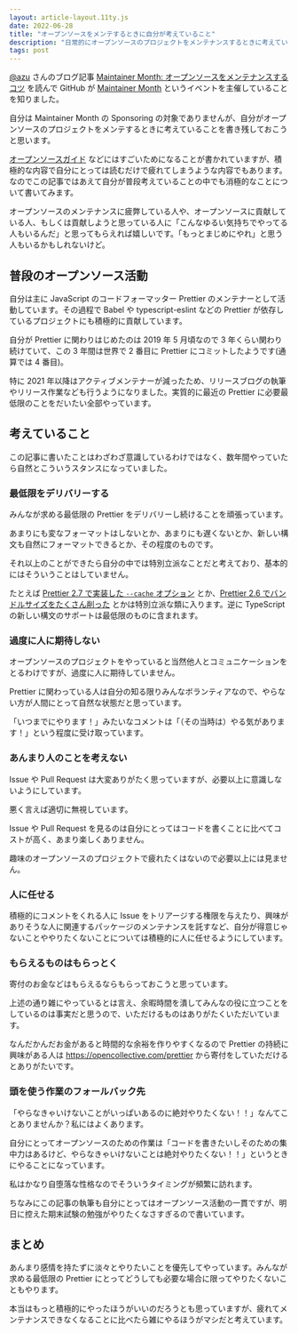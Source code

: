 ```yaml
---
layout: article-layout.11ty.js
date: 2022-06-28
title: "オープンソースをメンテするときに自分が考えていること"
description: "日常的にオープンソースのプロジェクトをメンテナンスするときに考えていること"
tags: post
---
```


[@azu](https://github.com/azu) さんのブログ記事 [Maintainer Month: オープンソースをメンテナンスするコツ](https://efcl.info/2022/06/27/maintenance-open-source/) を読んで GitHub が [Maintainer Month](https://maintainermonth.github.com/) というイベントを主催していることを知りました。

自分は Maintainer Month の Sponsoring の対象でありませんが、自分がオープンソースのプロジェクトをメンテするときに考えていることを書き残しておこうと思います。

[オープンソースガイド](https://opensource.guide/ja/) などにはすごいためになることが書かれていますが、積極的な内容で自分にとっては読むだけで疲れてしまうような内容でもあります。なのでこの記事ではあえて自分が普段考えていることの中でも消極的なことについて書いてみます。

オープンソースのメンテナンスに疲弊している人や、オープンソースに貢献している人、もしくは貢献しようと思っている人に「こんなゆるい気持ちでやってる人もいるんだ」と思ってもらえれば嬉しいです。「もっとまじめにやれ」と思う人もいるかもしれないけど。

## 普段のオープンソース活動

自分は主に JavaScript のコードフォーマッター Prettier のメンテナーとして活動しています。その過程で Babel や typescript-eslint などの Prettier が依存しているプロジェクトにも積極的に貢献しています。

自分が Prettier に関わりはじめたのは 2019 年 5 月頃なので 3 年くらい関わり続けていて、この 3 年間は世界で 2 番目に Prettier にコミットしたようです(通算では 4 番目)。

特に 2021 年以降はアクティブメンテナーが減ったため、リリースブログの執筆やリリース作業なども行うようになりました。実質的に最近の Prettier に必要最低限のことをだいたい全部やっています。

## 考えていること

この記事に書いたことはわざわざ意識しているわけではなく、数年間やっていたら自然とこういうスタンスになっていました。

### 最低限をデリバリーする

みんなが求める最低限の Prettier をデリバリーし続けることを頑張っています。

あまりにも変なフォーマットはしないとか、あまりにも遅くないとか、新しい構文も自然にフォーマットできるとか、その程度のものです。

それ以上のことができたら自分の中では特別立派なことだと考えており、基本的にはそういうことはしていません。

たとえば [Prettier 2.7 で実装した `--cache` オプション](https://zenn.dev/sosukesuzuki/articles/1d1bfb73118a9b) とか、[Prettier 2.6 でバンドルサイズをたくさん削った](https://sosukesuzuki.dev/posts/how-to-reduce-prettier-size/) とかは特別立派な類に入ります。逆に TypeScript の新しい構文のサポートは最低限のものに含まれます。

### 過度に人に期待しない

オープンソースのプロジェクトをやっていると当然他人とコミュニケーションをとるわけですが、過度に人に期待していません。

Prettier に関わっている人は自分の知る限りみんなボランティアなので、やらない方が人間にとって自然な状態だと思っています。

「いつまでにやります！」みたいなコメントは「（その当時は）やる気があります！」という程度に受け取っています。

### あんまり人のことを考えない

Issue や Pull Request は大変ありがたく思っていますが、必要以上に意識しないようにしています。

悪く言えば適切に無視しています。

Issue や Pull Request を見るのは自分にとってはコードを書くことに比べてコストが高く、あまり楽しくありません。

趣味のオープンソースのプロジェクトで疲れたくはないので必要以上には見ません。

### 人に任せる

積極的にコメントをくれる人に Issue をトリアージする権限を与えたり、興味がありそうな人に関連するパッケージのメンテナンスを託すなど、自分が得意じゃないことややりたくないことについては積極的に人に任せるようにしています。

### もらえるものはもらっとく

寄付のお金などはもらえるならもらっておこうと思っています。

上述の通り雑にやっているとは言え、余暇時間を潰してみんなの役に立つことをしているのは事実だと思うので、いただけるものはありがたくいただいています。

なんだかんだお金があると時間的な余裕を作りやすくなるので Prettier の持続に興味がある人は https://opencollective.com/prettier から寄付をしていただけるとありがたいです。

### 頭を使う作業のフォールバック先

「やらなきゃいけないことがいっぱいあるのに絶対やりたくない！！」なんてことありませんか？私にはよくあります。

自分にとってオープンソースのための作業は「コードを書きたいしそのための集中力はあるけど、やらなきゃいけないことは絶対やりたくない！！」というときにやることになっています。

私はかなり自堕落な性格なのでそういうタイミングが頻繁に訪れます。

ちなみにこの記事の執筆も自分にとってはオープンソース活動の一貫ですが、明日に控えた期末試験の勉強がやりたくなさすぎるので書いています。

## まとめ

あんまり感情を持たずに淡々とやりたいことを優先してやっています。みんなが求める最低限の Prettier にとってどうしても必要な場合に限ってやりたくないこともやります。

本当はもっと積極的にやったほうがいいのだろうとも思っていますが、疲れてメンテナンスできなくなることに比べたら雑にやるほうがマシだと考えています。
